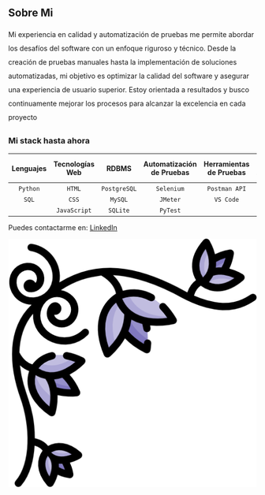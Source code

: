 ## Sobre Mi
<div style="line-height: 2.0;">
Mi experiencia en calidad y automatización de pruebas me permite abordar los desafíos del software con un enfoque riguroso y técnico. Desde la creación de pruebas manuales hasta la implementación de soluciones automatizadas, mi objetivo es optimizar la calidad del software y asegurar una experiencia de usuario superior. Estoy orientada a resultados y busco continuamente mejorar los procesos para alcanzar la excelencia en cada proyecto
</div>

### Mi stack hasta ahora

| Lenguajes    | Tecnologías Web | RDBMS         | Automatización de Pruebas | Herramientas de Pruebas | Control de Versiones |
| :----------: |:---------------:|:-------------:| :-----------------------:| :---------------------:| :-------------------:| 
| `Python`     | `HTML`          | `PostgreSQL`  | `Selenium`               | `Postman API`          | `Git`                |
| `SQL`        | `CSS`           | `MySQL`       | `JMeter`                 | `VS Code`              |                      |
|              | `JavaScript`    | `SQLite`      | `PyTest`                 |                        |                      |


Puedes contactarme en: [LinkedIn](www.linkedin.com/in/sofiameroni)


![Ícono de Flaticon](images/floral-design.png)




